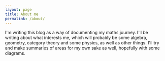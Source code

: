 ```yaml
---
layout: page
title: About me
permalink: /about/
---
```


I'm writing this blog as a way of documenting my maths journey. I'll be writing about what interests me, which will probably be some algebra, geometry, category theory and some physics, as well as other things. I'll try and make summaries of areas for my own sake as well, hopefully with some diagrams. 




